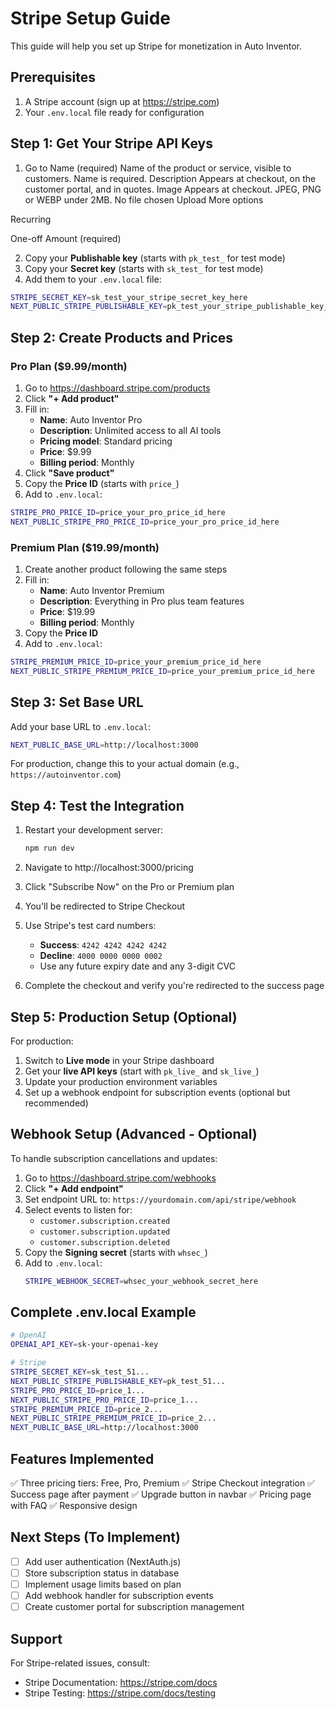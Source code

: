 # Stripe Setup Guide

This guide will help you set up Stripe for monetization in Auto Inventor.

## Prerequisites

1. A Stripe account (sign up at https://stripe.com)
2. Your `.env.local` file ready for configuration

## Step 1: Get Your Stripe API Keys

1. Go to Name (required)
Name of the product or service, visible to customers.
Name is required.
Description
Appears at checkout, on the customer portal, and in quotes.
Image
Appears at checkout. JPEG, PNG or WEBP under 2MB.
No file chosen
Upload
More options


Recurring

One-off
Amount (required)

2. Copy your **Publishable key** (starts with `pk_test_` for test mode)
3. Copy your **Secret key** (starts with `sk_test_` for test mode)
4. Add them to your `.env.local` file:

```bash
STRIPE_SECRET_KEY=sk_test_your_stripe_secret_key_here
NEXT_PUBLIC_STRIPE_PUBLISHABLE_KEY=pk_test_your_stripe_publishable_key_here
```

## Step 2: Create Products and Prices

### Pro Plan ($9.99/month)

1. Go to https://dashboard.stripe.com/products
2. Click **"+ Add product"**
3. Fill in:
   - **Name**: Auto Inventor Pro
   - **Description**: Unlimited access to all AI tools
   - **Pricing model**: Standard pricing
   - **Price**: $9.99
   - **Billing period**: Monthly
4. Click **"Save product"**
5. Copy the **Price ID** (starts with `price_`)
6. Add to `.env.local`:

```bash
STRIPE_PRO_PRICE_ID=price_your_pro_price_id_here
NEXT_PUBLIC_STRIPE_PRO_PRICE_ID=price_your_pro_price_id_here
```

### Premium Plan ($19.99/month)

1. Create another product following the same steps
2. Fill in:
   - **Name**: Auto Inventor Premium
   - **Description**: Everything in Pro plus team features
   - **Price**: $19.99
   - **Billing period**: Monthly
3. Copy the **Price ID**
4. Add to `.env.local`:

```bash
STRIPE_PREMIUM_PRICE_ID=price_your_premium_price_id_here
NEXT_PUBLIC_STRIPE_PREMIUM_PRICE_ID=price_your_premium_price_id_here
```

## Step 3: Set Base URL

Add your base URL to `.env.local`:

```bash
NEXT_PUBLIC_BASE_URL=http://localhost:3000
```

For production, change this to your actual domain (e.g., `https://autoinventor.com`)

## Step 4: Test the Integration

1. Restart your development server:
   ```bash
   npm run dev
   ```

2. Navigate to http://localhost:3000/pricing

3. Click "Subscribe Now" on the Pro or Premium plan

4. You'll be redirected to Stripe Checkout

5. Use Stripe's test card numbers:
   - **Success**: `4242 4242 4242 4242`
   - **Decline**: `4000 0000 0000 0002`
   - Use any future expiry date and any 3-digit CVC

6. Complete the checkout and verify you're redirected to the success page

## Step 5: Production Setup (Optional)

For production:

1. Switch to **Live mode** in your Stripe dashboard
2. Get your **live API keys** (start with `pk_live_` and `sk_live_`)
3. Update your production environment variables
4. Set up a webhook endpoint for subscription events (optional but recommended)

## Webhook Setup (Advanced - Optional)

To handle subscription cancellations and updates:

1. Go to https://dashboard.stripe.com/webhooks
2. Click **"+ Add endpoint"**
3. Set endpoint URL to: `https://yourdomain.com/api/stripe/webhook`
4. Select events to listen for:
   - `customer.subscription.created`
   - `customer.subscription.updated`
   - `customer.subscription.deleted`
5. Copy the **Signing secret** (starts with `whsec_`)
6. Add to `.env.local`:
   ```bash
   STRIPE_WEBHOOK_SECRET=whsec_your_webhook_secret_here
   ```

## Complete .env.local Example

```bash
# OpenAI
OPENAI_API_KEY=sk-your-openai-key

# Stripe
STRIPE_SECRET_KEY=sk_test_51...
NEXT_PUBLIC_STRIPE_PUBLISHABLE_KEY=pk_test_51...
STRIPE_PRO_PRICE_ID=price_1...
NEXT_PUBLIC_STRIPE_PRO_PRICE_ID=price_1...
STRIPE_PREMIUM_PRICE_ID=price_2...
NEXT_PUBLIC_STRIPE_PREMIUM_PRICE_ID=price_2...
NEXT_PUBLIC_BASE_URL=http://localhost:3000
```

## Features Implemented

✅ Three pricing tiers: Free, Pro, Premium
✅ Stripe Checkout integration
✅ Success page after payment
✅ Upgrade button in navbar
✅ Pricing page with FAQ
✅ Responsive design

## Next Steps (To Implement)

- [ ] Add user authentication (NextAuth.js)
- [ ] Store subscription status in database
- [ ] Implement usage limits based on plan
- [ ] Add webhook handler for subscription events
- [ ] Create customer portal for subscription management

## Support

For Stripe-related issues, consult:
- Stripe Documentation: https://stripe.com/docs
- Stripe Testing: https://stripe.com/docs/testing

